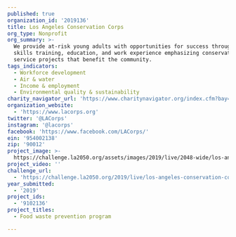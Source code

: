 ```yaml
---
published: true
organization_id: '2019136'
title: Los Angeles Conservation Corps
org_type: Nonprofit
org_summary: >-
  We provide at-risk young adults with opportunities for success through job
  skills training, education, and work experience emphasizing conservation and
  service projects that benefit the community.
tags_indicators:
  - Workforce development
  - Air & water
  - Income & employment
  - Environmental quality & sustainability
charity_navigator_url: 'https://www.charitynavigator.org/index.cfm?bay=search.profile&ein=954002138'
organization_website:
  - 'https://www.lacorps.org'
twitter: '@LACorps'
instagram: '@lacorps'
facebook: 'https://www.facebook.com/LACorps/'
ein: '954002138'
zip: '90012'
project_image: >-
  https://challenge.la2050.org/assets/images/2019/live/2048-wide/los-angeles-conservation-corps.jpg
project_video: ''
challenge_url:
  - 'https://challenge.la2050.org/2019/live/los-angeles-conservation-corps/'
year_submitted:
  - '2019'
project_ids:
  - '9102136'
project_titles:
  - Food waste prevention program

---
```


